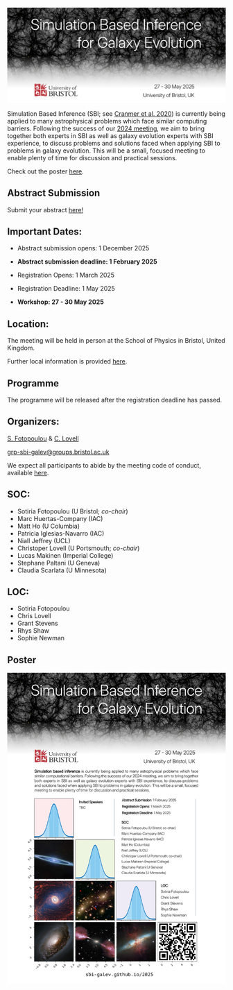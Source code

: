 [![sbi](https://raw.githubusercontent.com/sbi-galev/2025/main/sbi_header.png)](https://sbi-galev.github.io/2025/)

Simulation Based Inference (SBI; see [Cranmer et al. 2020](https://www.pnas.org/doi/full/10.1073/pnas.1912789117)) is currently being applied to many astrophysical problems which face similar computing barriers. Following the success of our [2024 meeting](https://sbi-galev.github.io/2024/), we aim to bring together both experts in SBI as well as galaxy evolution experts with SBI experience, to discuss problems and solutions faced when applying SBI to problems in galaxy evolution. This will be a small, focused meeting to enable plenty of time for discussion and practical sessions.

Check out the poster [here](https://raw.githubusercontent.com/sbi-galev/2025/main/sbi_for_galaxy_evolution_poster_cosmo.pdf).

<!-- [![sbi](https://raw.githubusercontent.com/sbi-galev/2024/main/sbi_banner.png)](https://sbi-galev.github.io/2024/) -->

## Abstract Submission

Submit your abstract [here!](https://forms.office.com/e/hjhrWSYxBg)

<!--## Registration-->

## Important Dates:

- Abstract submission opens: 1 December 2025

- **Abstract submission deadline: 1 February 2025**

- Registration Opens: 1 March 2025

- Registration Deadline:  1 May 2025

- **Workshop: 27 - 30 May 2025**

## Location: 
The meeting will be held in person at the School of Physics in Bristol, United Kingdom.

Further local information is provided [here](https://sbi-galev.github.io/2025/local_info.html).

## Programme

The programme will be released after the registration deadline has passed.

## Organizers: 
[S. Fotopoulou](https://www.sotiriafotopoulou.com) & [C. Lovell](http://www.christopherlovell.co.uk)

grp-sbi-galev@groups.bristol.ac.uk

We expect all participants to abide by the meeting code of conduct, available [here](https://sbi-galev.github.io/2024/coc.html).

## SOC: 
* Sotiria Fotopoulou (U Bristol; *co-chair*)
* Marc Huertas-Company (IAC)
* Matt Ho (U Columbia)
* Patricia Iglesias-Navarro (IAC)
* Niall Jeffrey (UCL)
* Christoper Lovell (U Portsmouth; *co-chair*)
* Lucas Makinen (Imperial College)
* Stephane Paltani (U Geneva)
* Claudia Scarlata (U Minnesota)

## LOC:

* Sotiria Fotopoulou
* Chris Lovell
* Grant Stevens
* Rhys Shaw
* Sophie Newman

## Poster

[![sbi](https://raw.githubusercontent.com/sbi-galev/2025/main/sbi4ge.png)](https://raw.githubusercontent.com/sbi-galev/2025/main/sbi_for_galaxy_evolution_poster_cosmo.pdf)
